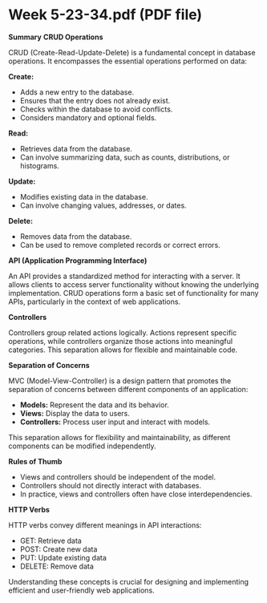 # Week 5-23-34.pdf (PDF file)
**Summary**
**CRUD Operations**

CRUD (Create-Read-Update-Delete) is a fundamental concept in database operations. It encompasses the essential operations performed on data:

**Create:**
* Adds a new entry to the database.
* Ensures that the entry does not already exist.
* Checks within the database to avoid conflicts.
* Considers mandatory and optional fields.

**Read:**
* Retrieves data from the database.
* Can involve summarizing data, such as counts, distributions, or histograms.

**Update:**
* Modifies existing data in the database.
* Can involve changing values, addresses, or dates.

**Delete:**
* Removes data from the database.
* Can be used to remove completed records or correct errors.

**API (Application Programming Interface)**

An API provides a standardized method for interacting with a server. It allows clients to access server functionality without knowing the underlying implementation. CRUD operations form a basic set of functionality for many APIs, particularly in the context of web applications.

**Controllers**

Controllers group related actions logically. Actions represent specific operations, while controllers organize those actions into meaningful categories. This separation allows for flexible and maintainable code.

**Separation of Concerns**

MVC (Model-View-Controller) is a design pattern that promotes the separation of concerns between different components of an application:

* **Models:** Represent the data and its behavior.
* **Views:** Display the data to users.
* **Controllers:** Process user input and interact with models.

This separation allows for flexibility and maintainability, as different components can be modified independently.

**Rules of Thumb**

* Views and controllers should be independent of the model.
* Controllers should not directly interact with databases.
* In practice, views and controllers often have close interdependencies.

**HTTP Verbs**

HTTP verbs convey different meanings in API interactions:

* GET: Retrieve data
* POST: Create new data
* PUT: Update existing data
* DELETE: Remove data

Understanding these concepts is crucial for designing and implementing efficient and user-friendly web applications.

